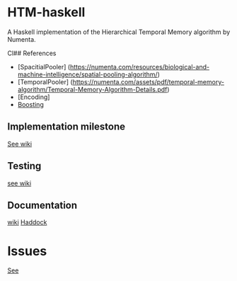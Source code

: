 # HTM-haskell
A Haskell implementation of the Hierarchical Temporal Memory algorithm by Numenta.

Cl## References
- [SpacitialPooler] (https://numenta.com/resources/biological-and-machine-intelligence/spatial-pooling-algorithm/)
- [TemporalPooler] (https://numenta.com/assets/pdf/temporal-memory-algorithm/Temporal-Memory-Algorithm-Details.pdf)
- [Encoding]
- [Boosting](https://arxiv.org/pdf/1601.06116.pdf)

## Implementation milestone
[See wiki](https://github.com/fromSA/HTM-haskell/wiki/Implementations)

## Testing
[see wiki](https://github.com/fromSA/HTM-haskell/wiki/Testing)

## Documentation
[wiki](https://github.com/fromSA/HTM-haskell/wiki/Documentation)
[Haddock](file:///Users/fromsahera/FH/UIB/INF319/TheProject/HTM-haskell/dist-newstyle/build/x86_64-osx/ghc-8.8.4/HTM-haskell-0.1.0.0/doc/html/HTM-haskell/index.html)

# Issues
[See](https://github.com/fromSA/HTM-haskell/issues)